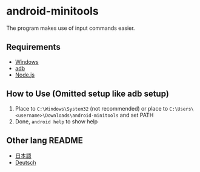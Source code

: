 # android-minitools
The program makes use of input commands easier.
## Requirements
- [Windows](https://www.microsoft.com/en-us/software-download/windows10)
- [adb](https://developer.android.com/studio/releases/platform-tools#downloads)
- [Node.js](https://nodejs.org)
## How to Use (Omitted setup like adb setup)
1. Place to `C:\Windows\System32` (not recommended) or place to `C:\Users\<username>\Downloads\android-minitools` and set PATH
2. Done, `android help` to show help
## Other lang README
- [日本語](/README/ja-jp)
- [Deutsch](/README/de-de)
